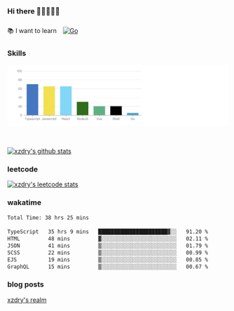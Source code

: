 ### Hi there 👋👋👋👋👋

 :books: I want to learn <a href="https://go.dev/" target="_blank"><img style="margin: 10px" src="https://profilinator.rishav.dev/skills-assets/go-original.svg" alt="Go" height="50" /></a>  

### Skills
![](img/2022-09-05-22-04-20.png)

<br />

[![xzdry's github stats](https://github-readme-stats.vercel.app/api?username=xzdry&count_private=true&show_icons=true&theme=vue)](https://github.com/xzdry)

### leetcode
[![xzdry's leetcode stats](https://leetcard.jacoblin.cool/xzdry-2?theme=light&font=Anek%20Kannada&site=cn)](https://leetcode.cn/u/xzdry-2/)

### wakatime
<!--START_SECTION:waka-->

```text
Total Time: 38 hrs 25 mins

TypeScript   35 hrs 9 mins   ██████████████████████▓░░   91.20 %
HTML         48 mins         ▓░░░░░░░░░░░░░░░░░░░░░░░░   02.11 %
JSON         41 mins         ▒░░░░░░░░░░░░░░░░░░░░░░░░   01.79 %
SCSS         22 mins         ▒░░░░░░░░░░░░░░░░░░░░░░░░   00.99 %
EJS          19 mins         ▒░░░░░░░░░░░░░░░░░░░░░░░░   00.85 %
GraphQL      15 mins         ▒░░░░░░░░░░░░░░░░░░░░░░░░   00.67 %
```

<!--END_SECTION:waka-->

### blog posts
[xzdry's realm](https://www.justdry.net/)
